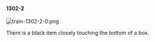 #### 1302-2
![train-1302-2-0.png](https://github.com/lil-lab/nlvr/raw/master/nlvr/train/images/29/train-1302-2-0.png "train-1302-2-0.png")

There is a black item closely touching the bottom of a box.